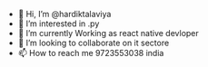 - 👋 Hi, I’m @hardiktalaviya
- 👀 I’m interested in .py
- 🌱 I’m currently Working as react native devloper
- 💞️ I’m looking to collaborate on it sectore
- 📫 How to reach me 9723553038 india

<!---
hardik040405/hardik040405 is a ✨ special ✨ repository because its `README.md` (this file) appears on your GitHub profile.
You can click the Preview link to take a look at your changes.
--->
